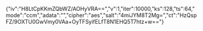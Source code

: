 {"iv":"H8LtCpKKmZQbWZ/AOHyVRA==","v":1,"iter":10000,"ks":128,"ts":64,"mode":"ccm","adata":"","cipher":"aes","salt":"4miJYM8T2Mg=","ct":"HzQspFZ/9OXTU0GwVmy0VAa+OyTFSyifELfT8N1EHQ5T7htz+w=="}
